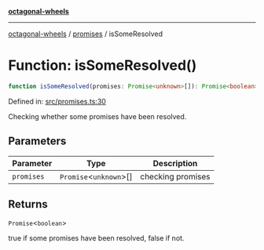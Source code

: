 [**octagonal-wheels**](../../README.md)

***

[octagonal-wheels](../../modules.md) / [promises](../README.md) / isSomeResolved

# Function: isSomeResolved()

```ts
function isSomeResolved(promises: Promise<unknown>[]): Promise<boolean>;
```

Defined in: [src/promises.ts:30](https://github.com/vrtmrz/octagonal-wheels/blob/main/src/promises.ts#L30)

Checking whether some promises have been resolved.

## Parameters

| Parameter | Type | Description |
| ------ | ------ | ------ |
| `promises` | `Promise`\<`unknown`\>[] | checking promises |

## Returns

`Promise`\<`boolean`\>

true if some promises have been resolved, false if not.
